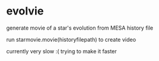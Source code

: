 # evolvie
generate movie of a star's evolution from MESA history file

run starmovie.movie(historyfilepath) to create video

currently very slow :( trying to make it faster

